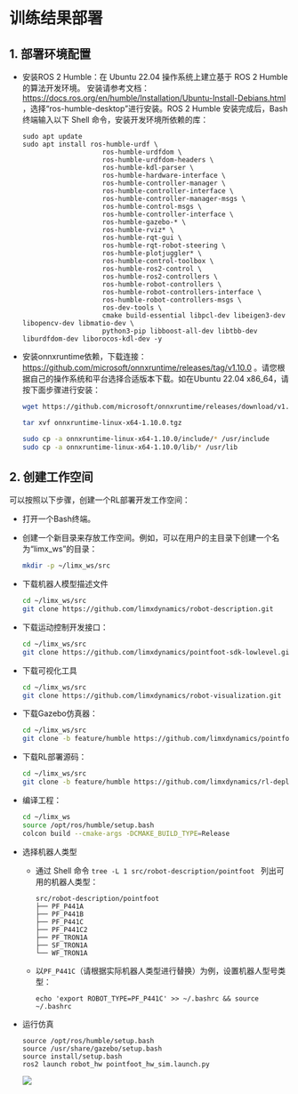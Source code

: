 # 训练结果部署



## 1. 部署环境配置

- 安装ROS 2 Humble：在 Ubuntu 22.04 操作系统上建立基于 ROS 2 Humble 的算法开发环境。 安装请参考文档： https://docs.ros.org/en/humble/Installation/Ubuntu-Install-Debians.html ，选择“ros-humble-desktop”进行安装。ROS 2 Humble 安装完成后，Bash 终端输入以下 Shell 命令，安装开发环境所依赖的库：

    ```
    sudo apt update
    sudo apt install ros-humble-urdf \
                        ros-humble-urdfdom \
                        ros-humble-urdfdom-headers \
                        ros-humble-kdl-parser \
                        ros-humble-hardware-interface \
                        ros-humble-controller-manager \
                        ros-humble-controller-interface \
                        ros-humble-controller-manager-msgs \
                        ros-humble-control-msgs \
                        ros-humble-controller-interface \
                        ros-humble-gazebo-* \
                        ros-humble-rviz* \
                        ros-humble-rqt-gui \
                        ros-humble-rqt-robot-steering \
                        ros-humble-plotjuggler* \
                        ros-humble-control-toolbox \
                        ros-humble-ros2-control \
                        ros-humble-ros2-controllers \
                        ros-humble-robot-controllers \
                        ros-humble-robot-controllers-interface \
                        ros-humble-robot-controllers-msgs \
                        ros-dev-tools \
                        cmake build-essential libpcl-dev libeigen3-dev libopencv-dev libmatio-dev \
                        python3-pip libboost-all-dev libtbb-dev liburdfdom-dev liborocos-kdl-dev -y
    ```

    

- 安装onnxruntime依赖，下载连接：https://github.com/microsoft/onnxruntime/releases/tag/v1.10.0  。请您根据自己的操作系统和平台选择合适版本下载。如在Ubuntu 22.04 x86_64，请按下面步骤进行安装：
  
    ```Bash
    wget https://github.com/microsoft/onnxruntime/releases/download/v1.10.0/onnxruntime-linux-x64-1.10.0.tgz
    
    tar xvf onnxruntime-linux-x64-1.10.0.tgz
    
    sudo cp -a onnxruntime-linux-x64-1.10.0/include/* /usr/include
    sudo cp -a onnxruntime-linux-x64-1.10.0/lib/* /usr/lib
    ```



## 2. 创建工作空间

可以按照以下步骤，创建一个RL部署开发工作空间：

- 打开一个Bash终端。
- 创建一个新目录来存放工作空间。例如，可以在用户的主目录下创建一个名为“limx_ws”的目录：
    ```Bash
    mkdir -p ~/limx_ws/src
    ```
- 下载机器人模型描述文件
    ```Bash
    cd ~/limx_ws/src
    git clone https://github.com/limxdynamics/robot-description.git
    ```
- 下载运动控制开发接口：

    ```Bash
    cd ~/limx_ws/src
    git clone https://github.com/limxdynamics/pointfoot-sdk-lowlevel.git
    ```
- 下载可视化工具
    ```Bash
    cd ~/limx_ws/src
    git clone https://github.com/limxdynamics/robot-visualization.git
    ```
- 下载Gazebo仿真器：
    ```Bash
    cd ~/limx_ws/src
    git clone -b feature/humble https://github.com/limxdynamics/pointfoot-gazebo-ros2.git
    ```
- 下载RL部署源码：
    ```Bash
    cd ~/limx_ws/src
    git clone -b feature/humble https://github.com/limxdynamics/rl-deploy-ros2-cpp.git
    ```
- 编译工程：
    ```Bash
    cd ~/limx_ws
    source /opt/ros/humble/setup.bash
    colcon build --cmake-args -DCMAKE_BUILD_TYPE=Release
    ```

- 选择机器人类型

  - 通过 Shell 命令 `tree -L 1 src/robot-description/pointfoot ` 列出可用的机器人类型：
  
    ```
    src/robot-description/pointfoot
    ├── PF_P441A
    ├── PF_P441B
    ├── PF_P441C
    ├── PF_P441C2
    ├── PF_TRON1A
    ├── SF_TRON1A
    └── WF_TRON1A
    ```
  
  - 以`PF_P441C`（请根据实际机器人类型进行替换）为例，设置机器人型号类型：
  
    ```
    echo 'export ROBOT_TYPE=PF_P441C' >> ~/.bashrc && source ~/.bashrc
    ```
  
- 运行仿真

  ```
  source /opt/ros/humble/setup.bash
  source /usr/share/gazebo/setup.bash
  source install/setup.bash
  ros2 launch robot_hw pointfoot_hw_sim.launch.py
  ```
  ![](doc/simulator.gif)

